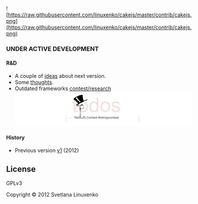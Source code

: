 ![https://raw.githubusercontent.com/linuxenko/cakejs/master/contrib/cakejs.png](https://raw.githubusercontent.com/linuxenko/cakejs/master/contrib/cakejs.png)


### UNDER ACTIVE DEVELOPMENT

#### R&D

 * A couple of [ideas](https://github.com/linuxenko/cakejs/issues/1) about next version.
 * Some [thoughts](https://github.com/linuxenko/cakejs/blob/master/docs/THOUGHTS.md).
 * Outdated frameworks [contest/research](https://github.com/b37t1td/retrojscontest)
 [![](https://raw.githubusercontent.com/linuxenko/linuxenko.github.io/master/showcase/file/retrojs.png)](https://github.com/b37t1td/retrojscontest)

#### History

 * Previous version [v1](https://github.com/linuxenko/cakejs/tree/outdated-v1) (2012)
 
## License

GPLv3

Copyright © 2012 Svetlana Linuxenko
